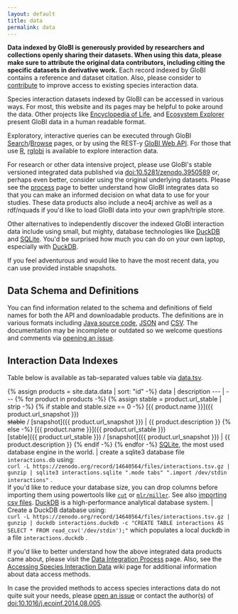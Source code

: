 ```yaml
---
layout: default
title: data
permalink: data
---
```


**Data indexed by GloBI is generously provided by researchers and collections openly sharing their datasets. When using this data, please make sure to attribute the original data contributors, including citing the specific datasets in derivative work.** Each record indexed by GloBI contains a reference and dataset citation. Also, please consider to [contribute](./contribute) to improve access to existing species interaction data.

Species interaction datasets indexed by GloBI can be accessed in various ways. For most, this website and its pages may be helpful to poke around the data. Other projects like [Encyclopedia of Life](http://eol.org), and [Ecosystem Explorer](http://danielabar.github.io/globi-proto) present GloBI data in a human readable format. 


Exploratory, interactive queries can be executed through GloBI [Search](/index.html)/[Browse](/browse) pages, or by using the REST-y [GloBI Web API](https://github.com/globalbioticinteractions/globalbioticinteractions/wiki/API). For those that use [R](http://r-project.org), [rglobi](http://cran.r-project.org/package=rglobi) is available to explore interaction data.

For research or other data intensive project, please use GloBI's stable versioned integrated data published via [doi:10.5281/zenodo.3950589](https://doi.org/10.5281/zenodo.3950589) or, perhaps even better, consider using the original underlying datasets. Please see the [process](/process) page to better understand how GloBI integrates data so that you can make an informed decision on what data to use for your studies. These data products also include a neo4j archive as well as a rdf/nquads if you'd like to load GloBI data into your own graph/triple store. 

Other alternatives to independently discover the indexed GloBI interaction data include using small, but mighty, database technologies like [DuckDB](#duckdb) and [SQLite](#sqlite). You'd be surprised how much you can do on your own laptop, especially with [DuckDB](#duckdb).

If you feel adventurous and would like to have the most recent data, you can use provided instable snapshots.  

## Data Schema and Definitions
You can find information related to the schema and definitions of field names for both the API and downloadable products. The definitions are in various formats including [Java source code](https://github.com/globalbioticinteractions/globalbioticinteractions/blob/5ed1ac15ba3b6b58d8da00aca97ac00459715753/eol-globi-rest/src/main/java/org/eol/globi/server/util/ResultField.java#L129-L128), [JSON](https://api.globalbioticinteractions.org/interactionFields?type=json) and [CSV](https://api.globalbioticinteractions.org/interactionFields?type=csv). The documentation may be incomplete or outdated so we welcome questions and comments via [opening an issue](https://github.com/globalbioticinteractions/globalbioticinteractions/issues/new?title=globi%20data%20definitions&body=Hi!%20I%20was%20just%20looking%20at%20your%20data%20definitions%20and%20...).


## Interaction Data Indexes

Table below is available as tab-separated values table via [data.tsv](data.tsv).

 {% assign products = site.data.data | sort: "id" -%}
 data | description
 --- | ---
{% for product in products -%}
{% assign stable = product.url_stable | strip -%}
{% if stable and stable.size == 0 -%}
[{{ product.name }}]({{ product.url_snapshot }}) <br/> ~~stable~~ / [snapshot]({{ product.url_snapshot }}) | {{ product.description }}
{% else -%}
[{{ product.name }}]({{ product.url_stable }}) <br/> [stable]({{ product.url_stable }}) / [snapshot]({{ product.url_snapshot }}) | {{ product.description }}
{% endif -%}
{% endfor -%} 
 <span id="sqlite"></span>[SQLite](https://sqlite.org), the most used database engine in the world. | create a sqlite3 database file ```interactions.db``` using:<br/> ```curl -L https://zenodo.org/record/14640564/files/interactions.tsv.gz | gunzip | sqlite3 interactions.sqlite ".mode tabs" ".import /dev/stdin interactions"``` . <br/>If you'd like to reduce your database size, you can drop columns before importing them using powertools like [```cut```](https://en.wikipedia.org/wiki/Cut_(Unix)) or [```mlr/miller```](https://github.com/johnkerl/miller). See also [importing csv files](https://sqlite.org/cli.html#importing_csv_files).
 <span id="duckdb"></span>[DuckDB](https://duckdb.org) is a high-performance analytical database system. | Create a DuckDB database using:<br/> ```curl -L https://zenodo.org/record/14640564/files/interactions.tsv.gz | gunzip | duckdb interactions.duckdb -c "CREATE TABLE interactions AS SELECT * FROM read_csv('/dev/stdin');"``` which populates a local duckdb in a file ```interactions.duckdb``` . 

If you'd like to better understand how the above integrated data products came about, please visit the [Data Integration Process](/process) page.  Also, see the [Accessing Species Interaction Data](https://github.com/globalbioticinteractions/globalbioticinteractions/wiki#accessing-species-interaction-data) wiki page for additional information about data access methods.

In case the provided methods to access species interactions data do not quite suit your needs, please [open an issue](https://github.com/globalbioticinteractions/globalbioticinteractions/issues/new) or contact the author(s) of [doi:10.1016/j.ecoinf.2014.08.005](http://dx.doi.org/10.1016/j.ecoinf.2014.08.005).  


